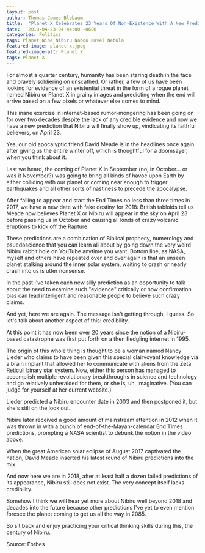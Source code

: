 ```yaml
---
layout: post
author: Thomas James Blobaum 
title:  "Planet X Celebrates 23 Years Of Non-Existence With A New Prediction For April 23"
date:   2018-04-23 04:44:00 -0600
categories: Politics 
tags: Planet Nine Nibiru Naboo Navel Nebula 
featured-image: planet-x.jpeg
featured-image-alt: Planet X
tags: Planet-X
---
```

For almost a quarter century, humanity has been staring death in the face and bravely soldiering on unscathed. Or rather, a few of us have been looking for evidence of an existential threat in the form of a rogue planet named Nibiru or Planet X in grainy images and predicting when the end will arrive based on a few pixels or whatever else comes to mind.

This inane exercise in internet-based rumor-mongering has been going on for over two decades despite the lack of any credible evidence and now we have a new prediction that Nibiru will finally show up, vindicating its faithful believers, on April 23.

Yes, our old apocalyptic friend David Meade is in the headlines once again after giving us the entire winter off, which is thoughtful for a doomsayer, when you think about it.

Last we heard, the coming of Planet X in September (no, in October... or was it November?) was going to bring all kinds of havoc upon Earth by either colliding with our planet or coming near enough to trigger earthquakes and all other sorts of nastiness to precede the apocalypse.

After failing to appear and start the End Times no less than three times in 2017, we have a new date with fake destiny for 2018: British tabloids tell us Meade now believes Planet X or Nibiru will appear in the sky on April 23 before passing us in October and causing all kinds of crazy volcanic eruptions to kick off the Rapture.

These predictions are a combination of Biblical prophecy, numerology and psuedoscience that you can learn all about by going down the very weird Nibiru rabbit hole on YouTube anytime you want. Bottom line, as NASA, myself and others have repeated over and over again is that an unseen planet stalking around the inner solar system, waiting to crash or nearly crash into us is utter nonsense.

In the past I've taken each new silly prediction as an opportunity to talk about the need to examine such "evidence" critically or how confirmation bias can lead intelligent and reasonable people to believe such crazy claims.

And yet, here we are again. The message isn't getting through, I guess. So let's talk about another aspect of this: credibility.

At this point it has now been over 20 years since the notion of a Nibiru-based catastrophe was first put forth on a then fledgling internet in 1995.

The origin of this whole thing is thought to be a woman named Nancy Lieder who claims to have been given this special clairvoyant knowledge via a brain implant that allowed her to communicate with aliens from the Zeta Reticuli binary star system. Now, either this person has managed to accomplish multiple revolutionary breakthroughs in science and technology and go relatively unheralded for them, or she is, uh, imaginative. (You can judge for yourself at her current website.)

Lieder predicted a Nibiru encounter date in 2003 and then postponed it, but she's still on the look out.

Nibiru later received a good amount of mainstream attention in 2012 when it was thrown in with a bunch of end-of-the-Mayan-calendar End Times predictions, prompting a NASA scientist to debunk the notion in the video above.

When the great American solar eclipse of August 2017 captivated the nation, David Meade inserted his latest round of Nibiru predictions into the mix.

And now here we are in 2018, after at least half a dozen failed predictions of its appearance, Nibiru still does not exist. The very concept itself lacks credibility.

Somehow I think we will hear yet more about Nibiru well beyond 2018 and decades into the future because other predictions I've yet to even mention foresee the planet coming to get us all the way in 2085.

So sit back and enjoy practicing your critical thinking skills during this, the century of Nibiru.

Source: Forbes 

<a href="https://www.forbes.com/sites/ericmack/2018/04/12/nibiru-celebrates-23-years-of-non-existence-with-a-new-prediction-for-april/" data-iframely-url></a>
